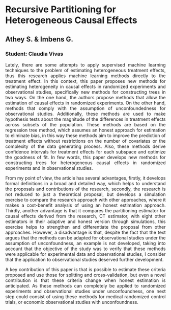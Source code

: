 # Recursive Partitioning for Heterogeneous Causal Effects
## Athey S. & Imbens G.
### Student: Claudia Vivas

<p style='text-align: justify;'> Lately, there are some attempts to apply supervised machine learning techniques to the problem of estimating heterogeneous treatment effects, thus this research applies machine learning methods directly to the treatment effect. In this context, this paper proposes new methods for estimating heterogeneity in causal effects in randomized experiments and observational studies, specifically new methods for constructing trees in two ways. On the one hand, the authors propose methods that allow the estimation of causal effects in randomized experiments. On the other hand, methods that comply with the assumption of unconfoundedness for observational studies. Additionally, these methods are used to make hypothesis tests about the magnitude of the differences in treatment effects across subsets of the population. These methods are based on the regression tree method, which assumes an honest approach for estimation to eliminate bias, in this way these methods aim to improve the prediction of treatment effects without restrictions on the number of covariates or the complexity of the data generating process. Also, these methods derive confidence intervals for treatment effects for each subspace and optimize the goodness of fit. In few words, this paper develops new methods for constructing trees for heterogeneous causal effects in randomized experiments and in observational studies. 

<p style='text-align: justify;'> From my point of view, the article has several advantages, firstly, it develops formal definitions in a broad and detailed way, which helps to understand the proposals and contributions of the research, secondly, the research is not reduced to just a theoretical proposal, but develops a simulation exercise to compare the research approach with other approaches, where it makes a cost-benefit analysis of using an honest estimation approach. Thirdly, another advantage is that it compares the partitioning estimator for causal effects derived from the research, CT estimator, with eight other estimators in their adaptive and honest version through simulations, this exercise helps to strengthen and differentiate the proposal from other approaches. However, a disadvantage is that, despite the fact that the text argues that the methods can be adapted for observational studies under the assumption of unconfoundness, an example is not developed, taking into account that the objective of the study was to verify that these methods were applicable for experimental data and observational studies, I consider that the application to observational studies deserved further development.

<p style='text-align: justify;'> A key contribution of this paper is that is possible to estimate these criteria proposed and use those for splitting and cross-validation, but even a novel contribution is that these criteria change when honest estimation is anticipated. As these methods can completely be applied to randomized experiments and observational studies under unconfoundness, one next step could consist of using these methods for medical randomized control trials, or economic observational studies with unconfoundness.

